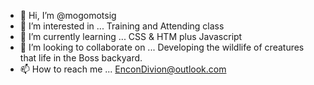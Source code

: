 - 👋 Hi, I’m @mogomotsig
- 👀 I’m interested in ... Training and Attending class
- 🌱 I’m currently learning ... CSS & HTM plus Javascript 
- 💞️ I’m looking to collaborate on ... Developing the wildlife of creatures that life in the Boss backyard. 
- 📫 How to reach me ... EnconDivion@outlook.com

<!---
mogomotsigumede/mogomotsigumede is a ✨ special ✨ repository because its `README.md` (this file) appears on your GitHub profile.
You can click the Preview link to take a look at your changes.
--->
